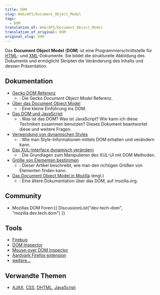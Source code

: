 ```yaml
---
title: DOM
slug: Web/API/Document_Object_Model
tags:
  - DOM
translation_of: Web/API/Document_Object_Model
translation_of_original: DOM
original_slug: DOM
---
```

Das **Document Object Model** (**DOM**) ist eine Programmierschnittstelle für [HTML](/de/docs/HTML "HTML")- und [XML](/de/docs/XML "XML")-Dokumente. Sie bildet die strukturelle Abbildung des Dokuments und ermöglicht Skripten die Veränderung des Inhalts und dessen Präsentation.

## Dokumentation

- [Gecko DOM Referenz](/de/docs/Gecko-DOM-Referenz "Gecko-DOM-Referenz")
  - : Die Gecko _Document Object Model_ Referenz.
- [Über das Document Object Model](/de/docs/DOM/Ueber_das_Document_Object_Model "Über_das_Document_Object_Model")
  - : Eine kleine Einführung ins DOM.
- [Das DOM und JavaScript](/de/docs/Das_DOM_und_JavaScript "Das_DOM_und_JavaScript")
  - : Was ist das DOM? Was ist JavaScript? Wie kann ich diese Techniken zusammen benutzen? Dieses Dokument beantwortet diese und weitere Fragen.
- [Verwendung von dynamischen Styles](/de/docs/DOM/Verwendung_von_dynamischen_Styles)
  - : Wie man Style-Informationen mittels DOM erhalten und verändern kann.
- [Das XUL-Interface dynamisch verändern](/de/docs/Das_XUL-Interface_dynamisch_verändern "Das_XUL-Interface_dynamisch_verändern")
  - : Die Grundlagen zum Manipulieren des XUL-UI mit DOM Methoden.
- [Größe von Elementen bestimmen](/de/docs/Größe_von_Elementen_bestimmen "Größe_von_Elementen_bestimmen")
  - : Dieser Artikel beschreibt, wie man den richtigen Größen von Elementen finden kann.
- [Das Document Object Model in Mozilla](http://www.mozilla.org/docs/dom/) (engl.)
  - : Eine ältere Dokumentation über das DOM, auf mozilla.org.

## Community

- Mozillas DOM Foren:{{ DiscussionList("dev-tech-dom", "mozilla.dev.tech.dom") }}

## Tools

- [Firebug](http://www.getfirebug.com/)
- [DOM Inspector](/de/docs/DOM_Inspector "DOM_Inspector")
- [Mouse-over DOM Inspector](http://slayeroffice.com/tools/modi/v2.0/modi_help.html)
- [Aardvark Firefox extension](http://www.karmatics.com/aardvark/)
- [weitere...](/de/docs/tag/DOM:Tools "de/docs/tag/DOM:Tools")

## Verwandte Themen

- [AJAX](/de/docs/AJAX "AJAX"), [CSS](/de/docs/CSS "CSS"), [DHTML](/de/docs/DHTML "DHTML"), [JavaScript](/de/docs/JavaScript "JavaScript")
